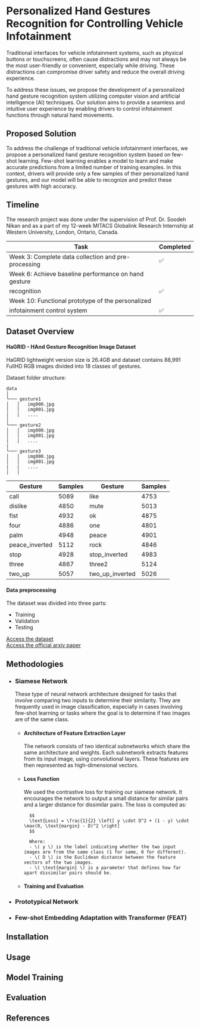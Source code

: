 
# Personalized Hand Gestures Recognition for Controlling Vehicle Infotainment

Traditional interfaces for vehicle infotainment systems, such as physical buttons or touchscreens, often cause distractions and may not always be the most user-friendly or convenient, especially while driving. These distractions can compromise driver safety and reduce the overall driving experience.

To address these issues, we propose the development of a personalized hand gesture recognition system utilizing computer vision and artificial intelligence (AI) techniques. Our solution aims to provide a seamless and intuitive user experience by enabling drivers to control infotainment functions through natural hand movements.

## Proposed Solution

To address the challenge of traditional vehicle infotainment interfaces, we propose a personalized hand gesture recognition system based on few-shot learning. Few-shot learning enables a model to learn and make accurate predictions from a limited number of training examples. In this context, drivers will provide only a few samples of their personalized hand gestures, and our model will be able to recognize and predict these gestures with high accuracy.

## Timeline
The research project was done under the supervision of Prof. Dr. Soodeh Nikan and as a part of my 12-week MITACS Globalink Research Internship at Western University, London, Ontario, Canada.

| Task                          | Completed |
|-------------------------------|-----------|
| Week 3: Complete data collection and pre-processing  | ✅ |  
| Week 6: Achieve baseline performance on hand gesture
recognition      | ✅ | 
| Week 10: Functional prototype of the personalized
infotainment control system | ✅ |  


## Dataset Overview
#### HaGRID - HAnd Gesture Recognition Image Dataset

HaGRID lightweight version size is 26.4GB and dataset contains 88,991 FullHD RGB images divided into 18 classes of gestures.

Dataset folder structure:
```
data 
│
└─── gesture1
│   │   img000.jpg
│   │   img001.jpg
|   |   ....
│   
└─── gesture2
│   │   img000.jpg
│   │   img001.jpg
|   |   ....
|
└─── gesture3
│   │   img000.jpg
│   │   img001.jpg
|   |   ....
│   │
```
| Gesture          | Samples | Gesture         | Samples |
|------------------|---------|-----------------|---------|
| call             | 5089    | like            | 4753    |
| dislike          | 4850    | mute            | 5013    |
| fist             | 4932    | ok              | 4875    |
| four             | 4886    | one             | 4801    |
| palm             | 4948    | peace           | 4901    |
| peace_inverted   | 5112    | rock            | 4846    |
| stop             | 4928    | stop_inverted   | 4983    |
| three            | 4867    | three2          | 5124    |
| two_up           | 5057    | two_up_inverted | 5026    |

#### Data preprocessing

The dataset was divided into three parts:
- Training
- Validation
- Testing

[Access the dataset](https://github.com/hukenovs/hagrid)\
[Access the official arxiv paper](https://arxiv.org/abs/2206.08219)


## Methodologies

- ### Siamese Network
    These type of neural network architecture designed for tasks that involve comparing two inputs to determine their similarity. They are frequently used in image classification, especially in cases involving few-shot learning or tasks where the goal is to determine if two images are of the same class.
    - #### Architecture of Feature Extraction Layer
        The network consists of two identical subnetworks which share the same architecture and weights. Each subnetwork extracts features from its input image, using convolutional layers. These features are then represented as high-dimensional vectors.
    - #### Loss Function
        We used the contrastive loss for training our siamese network.  It encourages the network to output a small distance for similar pairs and a larger distance for dissimilar pairs. The loss is computed as:

            $$
            \text{Loss} = \frac{1}{2} \left[ y \cdot D^2 + (1 - y) \cdot \max(0, \text{margin} - D)^2 \right]
            $$

            Where:
            - \( y \) is the label indicating whether the two input images are from the same class (1 for same, 0 for different).
            - \( D \) is the Euclidean distance between the feature vectors of the two images.
            - \( \text{margin} \) is a parameter that defines how far apart dissimilar pairs should be.

    - #### Training and Evaluation


- ### Prototypical Network
- ### Few-shot Embedding Adaptation with Transformer (FEAT)

## Installation

## Usage

## Model Training

## Evaluation

## References


